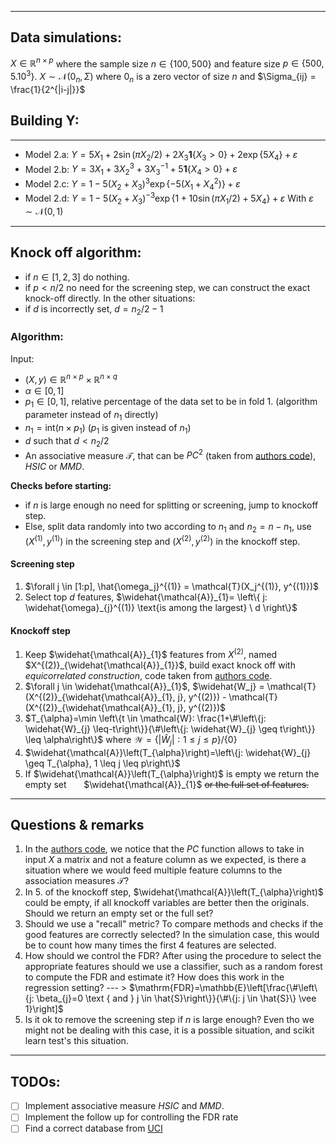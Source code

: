* * *

## Data simulations:

$X\in\mathbb{R}^{n\times p}$ where the sample size $n \in \left\{100, 500\right\}$ and feature size $p \in \left\{500, 5 .10^3\right\}$.
$X \sim \mathcal{N}(0_n, \Sigma)$ where $0_n$ is a zero vector of size $n$ and $\Sigma_{ij} = \frac{1}{2^{|i-j|}}$

## Building Y:

* * *

- Model 2.a: $Y=5 X_{1}+2 \sin \left(\pi X_{2} / 2\right)+2 X_{3} \mathbf{1}\left\{X_{3}>0\right\}+2 \exp \left\{5 X_{4}\right\}+\varepsilon$
- Model 2.b: $Y=3 X_{1}+3 X_{2}^{3}+3 X_{3}^{-1}+5 \mathbf{1}\left\{X_{4}>0\right\}+\varepsilon$
- Model 2.c: $Y=1-5 \left(X_{2}+X_{3}\right)^{3} \exp \left\{-5\left(X_{1}+X_{4}^{2}\right)\right\}+\varepsilon$
- Model 2.d: $Y=1-5\left(X_{2}+X_{3}\right)^{-3} \exp \left\{1+10 \sin \left(\pi X_{1} / 2\right)+5 X_{4}\right\}+\varepsilon$
    With $\varepsilon \sim \mathcal{N}(0, 1)$

* * *

## Knock off algorithm:

- if $n \in [1, 2, 3]$ do nothing.
- if $p < n /2$ no need for the screening step, we can construct the exact knock-off directly.
    In the other situations:
- if $d$ is incorrectly set, $d= n_2 / 2 - 1$

### Algorithm:

Input:

- $(X, y) \in \mathbb{R}^{n\times p} \times \mathbb{R}^{n\times q}$
- $\alpha \in [0, 1]$
- $p_1 \in [0, 1]$, relative percentage of the data set to be in fold 1. (algorithm parameter instead of $n_1$ directly)
- $n_1 = \text{int}(n \times p_1)$ ($p_1$ is given instead of $n_1$)
- $d$ such that $d < n_2 / 2$
- An associative measure $\mathcal{T}$, that can be $PC^2$ (taken from [authors code](https://github.com/TwoLittle/PC_Screen/blob/master/PC_screen.py)), $HSIC$ or $MMD$.

**Checks before starting:**

- if $n$ is large enough no need for splitting or screening, jump to knockoff step.
- Else, split data randomly into two according to $n_1$ and $n_2 = n - n_1$, use $(X^{(1)}, y^{(1)})$ in the screening step and $(X^{(2)}, y^{(2)})$ in the knockoff step.

#### Screening step

1.  $\forall j \in [1:p], \hat{\omega_j}^{(1)} = \mathcal{T}(X_j^{(1)}, y^{(1)})$
2.  Select top $d$ features, $\widehat{\mathcal{A}}_{1}= \left\{ j: \widehat{\omega}_{j}^{(1)} \text{is among the largest} \ d \right\}$

#### Knockoff step

1.  Keep $\widehat{\mathcal{A}}_{1}$ features from $X^{(2)}$, named $X^{(2)}_{\widehat{\mathcal{A}}_{1}}$, build exact knock off with *equicorrelated construction*, code taken from [authors code](https://github.com/TwoLittle/PC_Screen/blob/master/PC_screen.py).
2.  $\forall j \in \widehat{\mathcal{A}}_{1}$, $\widehat{W_j} = \mathcal{T}(X^{(2)}_{\widehat{\mathcal{A}}_{1}, j}, y^{(2)}) - \mathcal{T}(X^{(2)}_{\widehat{\mathcal{A}}_{1}, j}, y^{(2)})$
3.  $T_{\alpha}=\min \left\{t \in \mathcal{W}: \frac{1+\#\left\{j: \widehat{W}_{j} \leq-t\right\}}{\#\left\{j: \widehat{W}_{j} \geq t\right\}} \leq \alpha\right\}$ where $\mathcal{W}=\left\{\left|\widehat{W}_{j}\right|: 1 \leq j \leq p\right\} /\{0\}$
4.  $\widehat{\mathcal{A}}\left(T_{\alpha}\right)=\left\{j: \widehat{W}_{j} \geq T_{\alpha}, 1 \leq j \leq p\right\}$
5.  If $\widehat{\mathcal{A}}\left(T_{\alpha}\right)$ is empty we return the empty set        $\widehat{\mathcal{A}}_{1}$ ~~or the full set of features.~~

* * *

## Questions & remarks

1.  In the [authors code](https://github.com/TwoLittle/PC_Screen/blob/master/PC_screen.py), we notice that the $PC$ function allows to take in input $X$ a matrix and not a feature column as we expected, is there a situation where we would feed multiple feature columns to the association measures $\mathcal{T}$?
2.  In 5. of the knockoff step, $\widehat{\mathcal{A}}\left(T_{\alpha}\right)$ could be empty, if all knockoff variables are better then the originals. Should we return an empty set or the full set?
3.  Should we use a "recall" metric? To compare methods and checks if the good features are correctly selected? In the simulation case, this would be to count how many times the first 4 features are selected.
4.  How should we control the FDR? After using the procedure to select the appropriate features should we use a classifier, such as a random forest to compute the FDR and estimate it? How does this work in the regression setting?
    \-\-\- > $\mathrm{FDR}=\mathbb{E}\left[\frac{\#\left\{j: \beta_{j}=0 \text { and } j \in \hat{S}\right\}}{\#\{j: j \in \hat{S}\} \vee 1}\right]$
5.  Is it ok to remove the screening step if $n$ is large enough? Even tho we might not be dealing with this case, it is a possible situation, and scikit learn test's this situation.

* * *

## TODOs:

- [ ] Implement associative measure *HSIC* and *MMD*.
- [ ] Implement the follow up for controlling the FDR rate
- [ ] Find a correct database from [UCI](https://archive-beta.ics.uci.edu/)